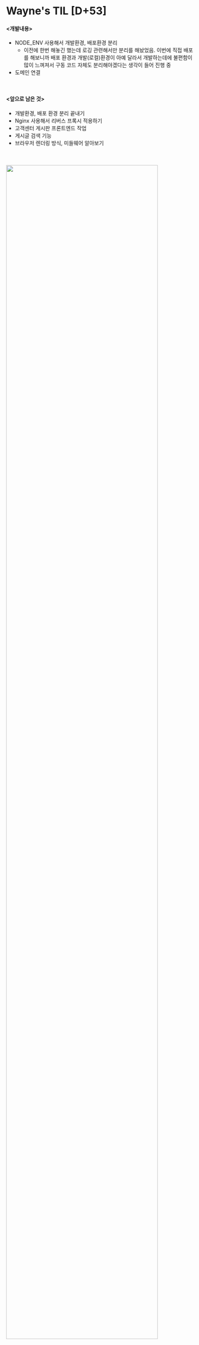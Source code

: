  Wayne's TIL [D+53]
===

#### <개발내용>
- NODE_ENV 사용해서 개발환경, 배포환경 분리
  - 이전에 한번 해놓긴 했는데 로깅 관련해서만 분리를 해놨었음. 이번에 직접 배포를 해보니까 배포 환경과 개발(로컬)환경이 아예 달라서 개발하는데에 불편함이 많이 느껴져서 구동 코드 자체도 분리해야겠다는 생각이 들어 진행 중
- 도메인 연결

<br>

#### <앞으로 남은 것>
- 개발환경, 배포 환경 분리 끝내기
- Nginx 사용해서 리버스 프록시 적용하기
- 고객센터 게시판 프론트엔드 작업
- 게시글 검색 기능
- 브라우저 렌더링 방식, 미들웨어 알아보기

<br>

#### <Wakatime>

<img src="https://github.com/RyeinKim/TIL/assets/25819095/1284213e-1c8b-48c6-a123-e406add5b872" width="90%">
